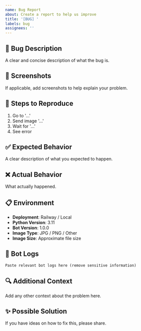 ```yaml
---
name: Bug Report
about: Create a report to help us improve
title: '[BUG] '
labels: bug
assignees: ''
---
```


## 🐛 Bug Description
A clear and concise description of what the bug is.

## 📸 Screenshots
If applicable, add screenshots to help explain your problem.

## 🔄 Steps to Reproduce
1. Go to '...'
2. Send image '...'
3. Wait for '...'
4. See error

## ✅ Expected Behavior
A clear description of what you expected to happen.

## ❌ Actual Behavior
What actually happened.

## 📋 Environment
- **Deployment**: Railway / Local
- **Python Version**: 3.11
- **Bot Version**: 1.0.0
- **Image Type**: JPG / PNG / Other
- **Image Size**: Approximate file size

## 📝 Bot Logs
```
Paste relevant bot logs here (remove sensitive information)
```

## 🔍 Additional Context
Add any other context about the problem here.

## ✨ Possible Solution
If you have ideas on how to fix this, please share.
